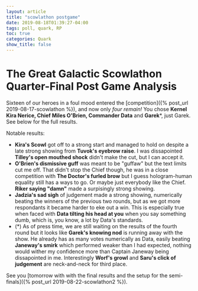 ```yaml
---
layout: article
title: "scowlathon postgame"
date: 2019-08-18T01:39:27-04:00
tags: poll, quark, RP	
toc: true
categories: Quark
show_title: false
---
```


# The Great Galactic Scowlathon Quarter-Final Post Game Analysis
Sixteen of our heroes in a foul mood entered the [competition]({% post_url 2019-08-17-scowlathon %}), and now only *four remain!* You chose **Kernel Kira Nerice, Chief Miles O'Brien, Commander Data** and **Garek***, just Garek. See below for the full results. 

Notable results:

- **Kira's Scowl** got off to a strong start and managed to hold on despite a late strong showing from **Tuvok's eyebrow raise**. I was dissapointed **Tilley's open mouthed shock** didn't make the cut, but I can accept it.
- **O'Brien's dismissive guff** was meant to be "guffaw" but the text limits cut me off. That didn't stop the Chief though, he was in a close competition with **The Doctor's furled brow** but I guess hologram-human equality still has a ways to go. Or maybe just everybody like the Chief. **Riker saying "damn"** made a surpisingly strong showing.
- **Jadzia's sad sigh** of judgement made a strong showing, numerically beating the winners of the previous two rounds, but as we got more respondants it became harder to eke out a win. This is especially true when faced with **Data tilting his head at you** when you say something dumb, which is, you know, a lot by Data's standards.
- (*) As of press time, we are still waiting on the results of the fourth round but it looks like **Garek's knowing nod** is running away with the show. He already has as many votes numerically as Data, easily beating **Janeway's smirk** which performed weaker than I had expected, nothing would wither my confidence more than Captain Janeway being dissapointed in me. Interestingly **Worf's growl** and **Saru's click of judgement** are neck-and-neck for third place.

See you [tomorrow with with the final results and the setup for the semi-finals]({% post_url 2019-08-22-scowlathon2 %}).

